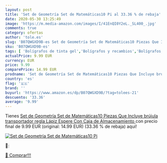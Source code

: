 ```yaml
---
layout: post
title: 'Set de Geometría Set de Matemáticas10 Pi al 33.36 % de rebaja'
date: 2020-05-30 13:25:49
image: 'https://m.media-amazon.com/images/I/41EnQI0Y2eL._SL400_.jpg'
comments: true
category: ofertas
author: 'tole.es'
slug: 'B07QWGXD9B-es Set de Geometría Set de Matemáticas10 Piezas Que Incluye...'
sku: 'B07QWGXD9B-es'
tags: [ 'Bolígrafos de tinta gel','Bolígrafos y recambios','Bolígrafos, lápices y útiles de escritura','Oficina y papelería','Recambios para bolígrafos y plumas','lápiz', ]
actualPrice: 9.99 EUR
currency: EUR
price: 9.99
comparePrice: 14.99 EUR
prodname: 'Set de Geometría Set de Matemáticas10 Piezas Que Incluye brújula  transportador  regla  Lápiz Espere Con Caja de Almacenamiento '
country: 'es'
flag: '🇪🇸'
brand: ''
buyurl: 'https://www.amazon.es/dp/B07QWGXD9B/?tag=tolees-21'
descuento: '33.36'
average: '9.99'
---
```


Tienes [Set de Geometría Set de Matemáticas10 Piezas Que Incluye brújula  transportador  regla  Lápiz Espere Con Caja de Almacenamiento ](https://www.amazon.es/dp/B07QWGXD9B/?tag=tolees-21) con precio final de  9.99 EUR (original: 14.99 EUR) (33.36 %  de rebaja) aqui!

[![Set de Geometría Set de Matemáticas10 Pi](https://m.media-amazon.com/images/I/41EnQI0Y2eL._SL400_.jpg)](https://www.amazon.es/dp/B07QWGXD9B/?tag=tolees-21)

🔎:


[🛒 Comprar!!!](https://www.amazon.es/dp/B07QWGXD9B/?tag=tolees-21)
